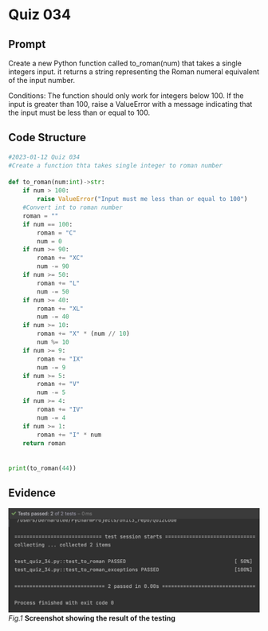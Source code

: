 # Quiz 034

## Prompt
Create a new Python function called to_roman(num) that takes a single integers input.
it returns a string representing the Roman numeral equivalent of the input number.

Conditions: The function should only work for integers below 100.
If the input is greater than 100,
raise a ValueError with a message indicating that the input must be less than or equal to 100.

## Code Structure 
```.py
#2023-01-12 Quiz 034
#Create a function thta takes single integer to roman number

def to_roman(num:int)->str:
    if num > 100:
        raise ValueError("Input must me less than or equal to 100")
    #Convert int to roman number
    roman = ""
    if num == 100:
        roman = "C"
        num = 0
    if num >= 90:
        roman += "XC"
        num -= 90
    if num >= 50:
        roman += "L"
        num -= 50
    if num >= 40:
        roman += "XL"
        num -= 40
    if num >= 10:
        roman += "X" * (num // 10)
        num %= 10
    if num >= 9:
        roman += "IX"
        num -= 9
    if num >= 5:
        roman += "V"
        num -= 5
    if num >= 4:
        roman += "IV"
        num -= 4
    if num >= 1:
        roman += "I" * num
    return roman


print(to_roman(44))
```

## Evidence
![](/Assets/Quiz034_Evidence.jpg)
*Fig.1* **Screenshot showing the result of the testing**